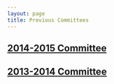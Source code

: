 ```yaml
---
layout: page
title: Previous Committees
---
```

## [2014-2015 Committee](index.html)

## [2013-2014 Committee](2013-2014-Committee.html)